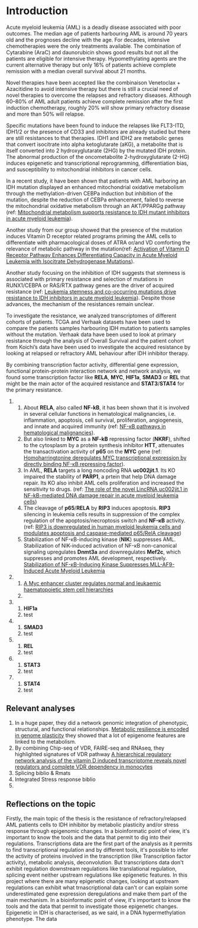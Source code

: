 # Introduction

Acute myeloid leukemia (AML) is a deadly disease associated with poor outcomes. The median age of patients harbouring AML is around 70 years old and the prognoses decline with the age. For decades, intensive chemotherapies were the only treatments available. The combination of Cytarabine (AraC) and daunorubicin shows good results but not all the patients are eligible for intensive therapy. Hypomethylating agents are the current alternative therapy but only 16% of patients achieve complete remission with a median overall survival about 21 months.

Novel therapies have been accepted like the combinaison Venetoclax + Azacitidine to avoid intensive therapy but there is still a crucial need of novel therapies to overcome the relapses and refractory diseases. Although 60–80% of AML adult patients achieve complete remission after the first induction chemotherapy, roughly 20% will show primary refractory disease and more than 50% will relapse.

Specific mutations have been found to induce the relapses like FLT3-ITD, IDH1/2 or the presence of CD33 and inhibitors are already studied but there are still resistances to that therapies. IDH1 and IDH2 are metabolic genes that convert isocitrate into alpha ketoglutarate (aKG), a metabolite that is itself converted into 2 hydroxyglutarate (2HG) by the mutated IDH protein. The abnormal production of the oncometabolite 2-hydroxyglutarate (2-HG) induces epigenetic and transcriptional reprogramming, differentiation bias, and susceptibility to mitochondrial inhibitors in cancer cells.

In a recent study, it have been shown that patients with AML harboring an IDH mutation displayed an enhanced mitochondrial oxidative metabolism through the methylation-driven CEBPa induction but inhibition of the mutation, despite the reduction of CEBPa enhancement, failed to reverse the mitochondrial oxidative metabolism through an AKT/PPARGg pathway (ref: [Mitochondrial metabolism supports resistance to IDH mutant inhibitors in acute myeloid leukemia](https://pubmed.ncbi.nlm.nih.gov/33760042/)).

Another study from our group showed that the presence of the mutation induces Vitamin D receptor related programs priming the AML cells to differentiate with pharmacological doses of ATRA or/and VD comforting the relevance of metabolic pathway in the mutation(ref: [Activation of Vitamin D Receptor Pathway Enhances Differentiating Capacity in Acute Myeloid Leukemia with Isocitrate Dehydrogenase Mutations](https://www.preprints.org/manuscript/202108.0529/v1)).

Another study focusing on the inhibition of IDH suggests that stemness is associated with primary resistance and selection of mutations in RUNX1/CEBPA or RAS/RTX pathway genes are the driver of acquired resistance (ref: [Leukemia stemness and co-occurring mutations drive resistance to IDH inhibitors in acute myeloid leukemia](https://www.nature.com/articles/s41467-021-22874-x)). Despite those advances, the mechanism of the resistances remain unclear.

To investigate the resistance, we analyzed transcriptomes of different cohorts of patients. TCGA and Verhaak datasets have been used to compare the patients samples harbouring IDH mutation to patients samples without the mutation. Verhaak data have been used to look at primary resistance through the analysis of Overall Survival and the patient cohort from Koichi’s data have been used to investigate the acquired resistance by looking at relapsed or refractory AML behaviour after IDH inhibitor therapy.

By combining transcription factor activity, differential gene expression, functional protein-protein interaction network and network analysis, we found some transcription factor like **RELA**, **MYC**, **HIF1a**, **SMAD3** or **REL** that might be the main actor of the acquired resistance and **STAT3**/**STAT4** for the primary resistance.

1.  1. About **RELA**, also called **NF-kB**, it has been shown that it is involved in several cellular functions in hematological malignancies, i.e. inflammation, apoptosis, cell survival, proliferation, angiogenesis, and innate and acquired immunity (ref: [NF-κB pathways in hematological malignancies](https://pubmed.ncbi.nlm.nih.gov/24419302/)).
    2. But also linked to **MYC** as a **NF-kB** repressing factor (**NKRF**), shifted to the cytosplasm by a protein synthesis inhibitor **HTT**, attenuates the transactivation activity of **p65** on the **MYC** gene (ref: [Homoharringtonine deregulates MYC transcriptional expression by directly binding NF-κB repressing factor](https://www.ncbi.nlm.nih.gov/pmc/articles/PMC6369765/)).
    3. In AML, **RELA** targets a long noncoding RNA **uc002jit.1**. Its KO impaired the stability of **PARP1**, a prtein that help DNA damage repair. Its KO also inhibit AML cells proliferation and increased the sensitivity to drugs. (ref: [The role of the novel LincRNA uc002jit.1 in NF-kB-mediated DNA damage repair in acute myeloid leukemia cells](https://www-sciencedirect-com.proxy.insermbiblio.inist.fr/science/article/pii/S0014482720302007))
    4. The cleavage of **p65**/**RELA** by **RIP3** induces apoptosis. **RIP3** silencing in leukemia cells results in suppression of the complex regulation of the apoptosis/necroptosis switch and **NF-κB** activity. (ref: [RIP3 is downregulated in human myeloid leukemia cells and modulates apoptosis and caspase-mediated p65/RelA cleavage](https://www.ncbi.nlm.nih.gov/pmc/articles/PMC4454320/))
    5. Stabilization of NF-κB-inducing kinase (**NIK**) suppresses AML. Stabilization of NIK-induced activation of NF-κB non-canonical signaling upregulates **Dnmt3a** and downregulates **Mef2c**, which suppresses and promotes AML development, respectively. [Stabilization of NF-κB-Inducing Kinase Suppresses MLL-AF9-Induced Acute Myeloid Leukemia](https://pubmed.ncbi.nlm.nih.gov/29320732/)

2.  1. [A Myc enhancer cluster regulates normal and leukaemic haematopoietic stem cell hierarchies](https://drive.google.com/file/d/1Z0EUt4SEl1aKonIxNyraw3rbo27JNyu6/view?usp=sharing)
    2.


3.  1. **HIF1a**
    2. test


4.  1. **SMAD3**
    2. test


5.  1. **REL**
    2. test


6.  1. **STAT3**
    2. test


7.  1. **STAT4**
    2. test


## Relevant analyses

1. In a huge paper, they did a network genomic integration of phenotypic, structural, and functional relationships. [Metabolic resilience is encoded in genome plasticity](https://www.biorxiv.org/content/10.1101/2021.06.25.449953v2) they showed that a lot of epigenome features are linked to the metabolism.
2. By combining Chip-seq of VDR, FAIRE-seq and RNAseq, they highlighted signatures of VDR pathway [A hierarchical regulatory network analysis of the vitamin D induced transcriptome reveals novel regulators and complete VDR dependency in monocytes](https://pubmed.ncbi.nlm.nih.gov/33753848/)
3. Splicing biblio & Rmats
4. Integrated Stress response biblio
5.

## Reflections on the topic

Firstly, the main topic of the thesis is the resistance of refractory/relapsed AML patients cells to IDH inhibitor by metabolic plasticity and/or stress response through epigenomic changes. 
In a bioinformatic point of view, it's important to know the tools and the data that permit to dig into their regulations. Transcriptions data are the first part of the analysis as it permits to find transcriptional regulation and by different tools, it's possible to infer the activity of proteins involved in the transcription (like Transcription factor activity), metabolic analysis, deconvolution. But transcriptions data don't exhibit regulation downstream regulations like translational regulation, splicing event neither upstream regulations like epigenetic features. In this project where there are many epigenetic changes, looking at upstream regulations can exhibit what trnascriptional data can't or can explain some underestimated gene expression deregulations and make them part of the main mechanism. 
In a bioinformatic point of view, it's important to know the tools and the data that permit to investigate those epigenetic changes. Epigenetic in IDH is characterised, as we said, in a DNA hypermethylation phenotype. The data 
